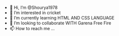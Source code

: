 - 👋 Hi, I’m @Shourya1978
- 👀 I’m interested in cricket
- 🌱 I’m currently learning HTML AND CSS LANGUAGE
- 💞️ I’m looking to collaborate WITH Garena Free Fire
- 📫 How to reach me ...

<!---
Shourya1978/Shourya1978 is a ✨ special ✨ repository because its `README.md` (this file) appears on your GitHub profile.
You can click the Preview link to take a look at your changes.
--->
